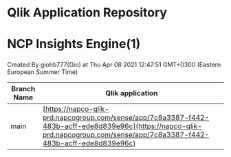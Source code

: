 # Qlik Application Repository 
# NCP Insights Engine(1)
### 
Created By giohb777(Gio) at Thu Apr 08 2021 12:47:51 GMT+0300 (Eastern European Summer Time)

Branch Name|Qlik application
---|---
main|[https://napco-qlik-prd.napcogroup.com/sense/app/7c8a3387-f442-483b-acff-ede8d839e96c](https://napco-qlik-prd.napcogroup.com/sense/app/7c8a3387-f442-483b-acff-ede8d839e96c)